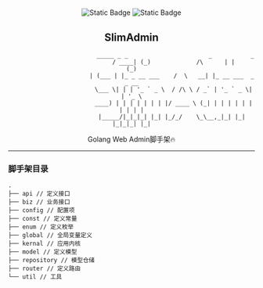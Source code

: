 <h1 align="center"></h1><div align="center">

![Static Badge](https://img.shields.io/badge/Language-golang-blue)
![Static Badge](https://img.shields.io/badge/Framework-gin-green)

## SlimAdmin

                             _____ _ _                       _           _
                            / ____| (_)             /\      | |         (_)
                           | (___ | |_ _ __ ___    /  \   __| |_ __ ___  _ _ __
                            \___ \| | | '_ ` _ \  / /\ \ / _` | '_ ` _ \| | '_ \
                            ____) | | | | | | | |/ ____ \ (_| | | | | | | | | | |
                           |_____/|_|_|_| |_| |_/_/    \_\__,_|_| |_| |_|_|_| |_|
             
Golang Web Admin脚手架🔥

---
</div>

### 脚手架目录
```
.
├── api // 定义接口
├── biz // 业务接口
├── config // 配置项
├── const // 定义常量
├── enum // 定义枚举
├── global // 全局变量定义
├── kernal // 应用内核
├── model // 定义模型
├── repository // 模型仓储
├── router // 定义路由
└── util // 工具
```